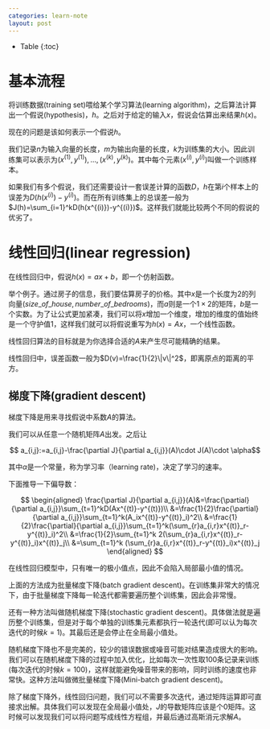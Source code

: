 ```yaml
---
categories: learn-note
layout: post
---
```


- Table
{:toc}

# 基本流程

将训练数据(training set)喂给某个学习算法(learning algorithm)，之后算法计算出一个假说(hypothesis)，$h$。之后对于给定的输入$x$，假说会估算出来结果$h(x)$。

现在的问题是该如何表示一个假说$h$。

我们记录$n$为输入向量的长度，$m$为输出向量的长度，$k$为训练集的大小。因此训练集可以表示为$(x^{(1)},y^({1})),\ldots,(x^{(k)},y^{(k)})$。其中每个元素$(x^{(i)},y^{(i)})$叫做一个训练样本。

如果我们有多个假说，我们还需要设计一套误差计算的函数$D$，$h$在第$i$个样本上的误差为$D(h(x^{(i)})-y^{(i)})$。而在所有训练集上的总误差一般为$J(h)=\sum_{i=1}^kD(h(x^{(i)})-y^{(i)})$。这样我们就能比较两个不同的假说的优劣了。

# 线性回归(linear regression)

在线性回归中，假说$h(x)=ax+b$，即一个仿射函数。

举个例子。通过房子的信息，我们要估算房子的价格。其中$x$是一个长度为$2$的列向量$(size\_of\_house, number\_of\_bedrooms)$，而$a$则是一个$1\times 2$的矩阵，$b$是一个实数。为了让公式更加紧凑，我们可以将$x$增加一个维度，增加的维度的值始终是一个守护值$1$，这样我们就可以将假说重写为$h(x)=Ax$，一个线性函数。

线性回归算法的目标就是为你选择合适的$A$来产生尽可能精确的结果。

线性回归中，误差函数一般为$D(v)=\frac{1}{2}\|v\|^2$，即离原点的距离的平方。

## 梯度下降(gradient descent)

梯度下降是用来寻找假说中系数$A$的算法。

我们可以从任意一个随机矩阵$A$出发。之后让

$$
a_{i,j}:=a_{i,j}-\frac{\partial J}{\partial a_{i,j}}(A)\cdot J(A)\cdot \alpha$$

其中$\alpha$是一个常量，称为学习率（learning rate)，决定了学习的速率。

下面推导一下偏导数：


$$
\begin{aligned}
\frac{\partial J}{\partial a_{i,j}}(A)&=\frac{\partial}{\partial a_{i,j}}\sum_{t=1}^kD(Ax^{(t)}-y^{(t)})\\
&=\frac{1}{2}\frac{\partial}{\partial a_{i,j}}\sum_{t=1}^k(A_ix^{(t)}-y^{(t)}_i)^2\\
&=\frac{1}{2}\frac{\partial}{\partial a_{i,j}}\sum_{t=1}^k(\sum_{r}a_{i,r}x^{(t)}_r-y^{(t)}_i)^2\\
&=\frac{1}{2}\sum_{t=1}^k 2(\sum_{r}a_{i,r}x^{(t)}_r-y^{(t)}_i)x^{(t)}_j\\
&=\sum_{t=1}^k (\sum_{r}a_{i,r}x^{(t)}_r-y^{(t)}_i)x^{(t)}_j
\end{aligned}
$$

在线性回归模型中，只有唯一的极小值点，因此不会陷入局部最小值的情况。

上面的方法成为批量梯度下降(batch gradient descent)。在训练集非常大的情况下，由于批量梯度下降每一轮迭代都需要遍历整个训练集，因此会非常慢。

还有一种方法叫做随机梯度下降(stochastic gradient descent)。具体做法就是遍历整个训练集，但是对于每个单独的训练集元素都执行一轮迭代(即可以认为每次迭代的时候$k=1$)。其最后还是会停止在全局最小值处。

随机梯度下降也不是完美的，较少的错误数据或噪音可能对结果造成很大的影响。我们可以在随机梯度下降的过程中加入优化，比如每次一次性取$100$条记录来训练(每次迭代的时候$k=100$)，这样就能避免噪音带来的影响，同时训练的速度也非常快。这种方法叫做微批量梯度下降(Mini-batch gradient descent)。

除了梯度下降外，线性回归问题，我们可以不需要多次迭代，通过矩阵运算即可直接求出解。具体我们可以发现在全局最小值处，$J$的导数矩阵应该是个$0$矩阵。这时候可以发现我们可以将问题写成线性方程组，并最后通过高斯消元求解$A$。